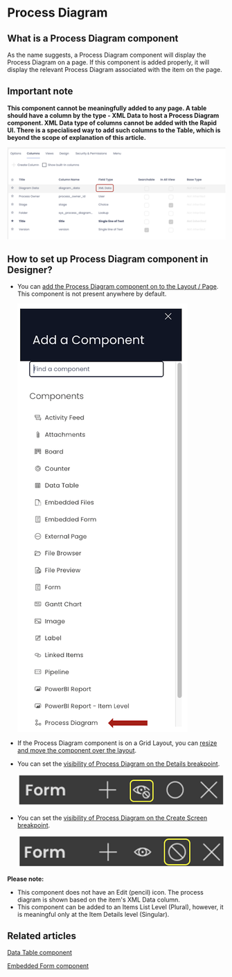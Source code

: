 # Process Diagram

## What is a Process Diagram component

As the name suggests, a Process Diagram component will display the Process Diagram on a page. If this component is added properly, it will display the relevant Process Diagram associated with the item on the page.

## Important note

**This component cannot be meaningfully added to any page. A table should have a column by the type - XML Data to host a Process Diagram component. XML Data type of columns cannot be added with the Rapid UI. There is a specialised way to add such columns to the Table, which is beyond the scope of explanation of this article.**

![Process diagram column example](<Process diagram column example.png>)

## **How to set up Process Diagram component in Designer?**

- You can [add the Process Diagram component on to the Layout / Page](/docs/Rapid/4-Keyper%20Manual/2-Designer/2-Pages/5-how-to-guides/how-to-add-a-component/how-to-add-a-component.md "How to add a component to a Layout / Page?"). This component is not present anywhere by default. 

    ![Component list](<Component list.png>)
- If the Process Diagram component is on a Grid Layout, you can [resize and move the component over the layout](/docs/Rapid/4-Keyper%20Manual/2-Designer/2-Pages/5-how-to-guides/how-to-arrange-a-component-on-a-grid/how-to-arrange-a-component-on-a-grid.md "How to arrange a component on Grid layout?").
- You can set the [visibility of Process Diagram on the Details breakpoint](/docs/Rapid/4-Keyper%20Manual/2-Designer/2-Pages/5-how-to-guides/how-to-hide-components-on-breakpoints/how-to-hide-components-on-breakpoints.md "How to set a component to be visible / hidden on 'Item Details' and 'Create' breakpoints?").  
 
    ![Visibility toggle](<../Visiblity toggle.png>)
- You can set the [visibility of Process Diagram on the Create Screen breakpoint](/docs/Rapid/4-Keyper%20Manual/2-Designer/2-Pages/5-how-to-guides/how-to-hide-components-on-breakpoints/how-to-hide-components-on-breakpoints.md "How to set a component to be visible / hidden on 'Item Details' and 'Create' breakpoints?"). 

    ![Display toggle](<../Display toggle.png>)

**Please note:**

- This component does not have an Edit (pencil) icon. The process diagram is shown based on the item's XML Data column.
- This component can be added to an Items List Level (Plural), however, it is meaningful only at the Item Details level (Singular).

## Related articles

[Data Table component](/docs/Rapid/4-Keyper%20Manual/2-Designer/2-Pages/3-Components/data-table/data-table.md "What is a Data Table component on a Layout / Page?")

[Embedded Form component](/docs/Rapid/4-Keyper%20Manual/2-Designer/2-Pages/3-Components/embedded-form/embedded-form.md "What is a Embedded Form component on a Layout / Page?")
